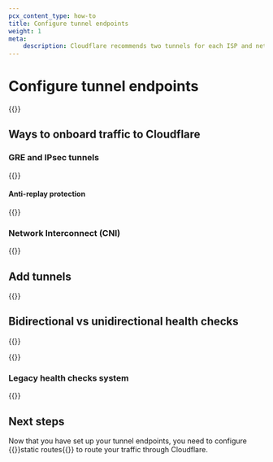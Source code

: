 ```yaml
---
pcx_content_type: how-to
title: Configure tunnel endpoints
weight: 1
meta:
    description: Cloudflare recommends two tunnels for each ISP and network location router combination, one per Cloudflare endpoint. Learn how to configure IPsec or GRE tunnels.
---
```


# Configure tunnel endpoints

{{<render file="tunnel-endpoints/_tunnel-endpoints.md" withParameters="`169.254.240.0/20`">}}

## Ways to onboard traffic to Cloudflare

### GRE and IPsec tunnels

{{<render file="tunnel-endpoints/_gre-ipsec.md" withParameters="Magic Transit;;/magic-transit/reference/tunnels/">}}

#### Anti-replay protection

{{<render file="tunnel-endpoints/_anti-replay.md" withParameters="Magic Transit;;/magic-transit/reference/anti-replay-protection/">}}

### Network Interconnect (CNI)

{{<render file="tunnel-endpoints/_cni.md" withParameters="Magic Transit;;[Network Interconnect and Magic Transit](/magic-transit/network-interconnect/)">}}

## Add tunnels

{{<render file="tunnel-endpoints/_add-tunnels.md" withParameters="Magic Transit;;**Magic Transit** > **Configuration**;;/magic-transit/how-to/tunnel-health-checks/;;/magic-transit/reference/tunnel-health-checks/;;/magic-transit/reference/anti-replay-protection/;;unidirectional">}}

## Bidirectional vs unidirectional health checks

{{<render file="tunnel-endpoints/_bi-uni-health-checks.md" withParameters="/magic-transit/reference/tunnel-health-checks/">}}

{{<render file="tunnel-endpoints/_mt-egress.md">}}

### Legacy health checks system

{{<render file="_legacy-hc-system.md" >}}

## Next steps

Now that you have set up your tunnel endpoints, you need to configure {{<glossary-tooltip term_id="static route" link="/magic-transit/how-to/configure-static-routes/">}}static routes{{</glossary-tooltip>}} to route your traffic through Cloudflare.